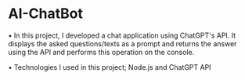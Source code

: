 # AI-ChatBot

• In this project, I developed a chat application using ChatGPT's API. It displays the asked questions/texts as a prompt and returns the answer using the API and performs this operation on the console.

• Technologies I used in this project;
Node.js and ChatGPT API
